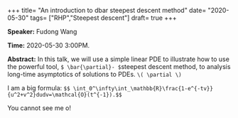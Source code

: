 +++
title= "An introduction to dbar steepest descent method"
date= "2020-05-30"
tags= ["RHP","Steepest descent"]
draft= true
+++



**Speaker:** Fudong Wang


**Time:** 2020-05-30 3:00PM.

**Abstract:** In this talk, we will use a simple linear PDE to illustrate how to use the  powerful tool, `$ \bar{\partial}- $`steepest descent method, to analysis long-time asymptotics of solutions to PDEs. `\( \partial \)`

I am a big formula:
`$$ \int_0^\infty\int_\mathbb{R}\frac{1-e^{-tv}}{u^2+v^2}dudv=\mathcal{O}(t^{-1}).$$`

<!--more-->

You cannot see me o!
